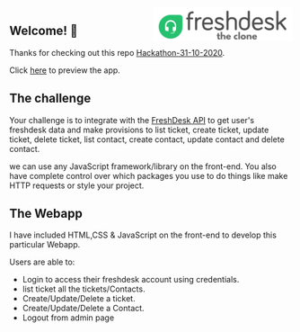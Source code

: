 <a href="https://affectionate-varahamihira-c70f14.netlify.app/">
    <img src="./imgs/theclone.png " alt="freshdesk logo" title="Freshdesk clone" align="right" height="60" />
</a>

## Welcome! 👋

Thanks for checking out this repo [Hackathon-31-10-2020](https://github.com/beharavenkatasatyaprasad/Hackathon-31-10-2020/).

Click [here](https://affectionate-varahamihira-c70f14.netlify.app/) to preview the app.

## The challenge

Your challenge is to integrate with the [FreshDesk API](https://developers.freshdesk.com/api/) to get user's freshdesk data and make provisions to list ticket, create ticket, update ticket, delete ticket, list contact, create contact, update contact and delete contact.

we can use any JavaScript framework/library on the front-end. You also have complete control over which packages you use to do things like make HTTP requests or style your project.

## The Webapp

I have included HTML,CSS & JavaScript on the front-end to develop this particular Webapp.

Users are able to:

- Login to access their freshdesk account using credentials.
- list ticket all the tickets/Contacts.
- Create/Update/Delete a ticket.
- Create/Update/Delete a Contact.
- Logout from admin page


